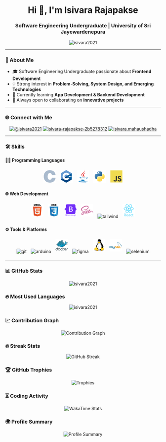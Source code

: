 <h1 align="center">Hi 👋, I'm Isivara Rajapakse</h1>
<h3 align="center">Software Engineering Undergraduate | University of Sri Jayewardenepura</h3>

<p align="center">
  <img src="https://komarev.com/ghpvc/?username=isivara2021&label=Profile%20views&color=0e75b6&style=flat" alt="isivara2021" />
</p>

---

### 🚀 About Me
- 🎓 Software Engineering Undergraduate passionate about **Frontend Development**  
- 💡 Strong interest in **Problem-Solving, System Design, and Emerging Technologies**  
- 🌱 Currently learning **App Development & Backend Development**  
- 🤝 Always open to collaborating on **innovative projects**  

---

### 🌐 Connect with Me
<p align="center">
<a href="https://twitter.com/isivara2021" target="_blank"><img align="center" src="https://raw.githubusercontent.com/rahuldkjain/github-profile-readme-generator/master/src/images/icons/Social/twitter.svg" alt="@isivara2021" height="30" width="40" /></a>
<a href="https://linkedin.com/in/isivara-rajapakse-2b5278312" target="_blank"><img align="center" src="https://raw.githubusercontent.com/rahuldkjain/github-profile-readme-generator/master/src/images/icons/Social/linked-in-alt.svg" alt="isivara-rajapakse-2b5278312" height="30" width="40" /></a>
<a href="https://fb.com/isivara.mahaushadha" target="_blank"><img align="center" src="https://raw.githubusercontent.com/rahuldkjain/github-profile-readme-generator/master/src/images/icons/Social/facebook.svg" alt="isivara.mahaushadha" height="30" width="40" /></a>
</p>

---

### 🛠️ Skills

#### 👨‍💻 Programming Languages
<p align="center">
  <img src="https://raw.githubusercontent.com/devicons/devicon/master/icons/c/c-original.svg" alt="c" width="40" height="40" style="margin: 5px;"/> 
  <img src="https://raw.githubusercontent.com/devicons/devicon/master/icons/cplusplus/cplusplus-original.svg" alt="cplusplus" width="40" height="40" style="margin: 5px;"/> 
  <img src="https://raw.githubusercontent.com/devicons/devicon/master/icons/java/java-original.svg" alt="java" width="40" height="40" style="margin: 5px;"/> 
  <img src="https://raw.githubusercontent.com/devicons/devicon/master/icons/python/python-original.svg" alt="python" width="40" height="40" style="margin: 5px;"/> 
  <img src="https://raw.githubusercontent.com/devicons/devicon/master/icons/javascript/javascript-original.svg" alt="javascript" width="40" height="40" style="margin: 5px;"/> 
</p>

#### 🌐 Web Development
<p align="center">
  <img src="https://raw.githubusercontent.com/devicons/devicon/master/icons/html5/html5-original-wordmark.svg" alt="html5" width="40" height="40" style="margin: 5px;"/> 
  <img src="https://raw.githubusercontent.com/devicons/devicon/master/icons/css3/css3-original-wordmark.svg" alt="css3" width="40" height="40" style="margin: 5px;"/> 
  <img src="https://raw.githubusercontent.com/devicons/devicon/master/icons/bootstrap/bootstrap-plain-wordmark.svg" alt="bootstrap" width="40" height="40" style="margin: 5px;"/> 
  <img src="https://raw.githubusercontent.com/devicons/devicon/master/icons/sass/sass-original.svg" alt="sass" width="40" height="40" style="margin: 5px;"/> 
  <img src="https://www.vectorlogo.zone/logos/tailwindcss/tailwindcss-icon.svg" alt="tailwind" width="40" height="40" style="margin: 5px;"/> 
  <img src="https://raw.githubusercontent.com/devicons/devicon/master/icons/react/react-original-wordmark.svg" alt="react" width="40" height="40" style="margin: 5px;"/> 
</p>

#### ⚙️ Tools & Platforms
<p align="center">
  <img src="https://www.vectorlogo.zone/logos/git-scm/git-scm-icon.svg" alt="git" width="40" height="40" style="margin: 5px;"/> 
  <img src="https://cdn.worldvectorlogo.com/logos/arduino-1.svg" alt="arduino" width="40" height="40" style="margin: 5px;"/> 
  <img src="https://raw.githubusercontent.com/devicons/devicon/master/icons/docker/docker-original-wordmark.svg" alt="docker" width="40" height="40" style="margin: 5px;"/> 
  <img src="https://www.vectorlogo.zone/logos/figma/figma-icon.svg" alt="figma" width="40" height="40" style="margin: 5px;"/> 
  <img src="https://raw.githubusercontent.com/devicons/devicon/master/icons/linux/linux-original.svg" alt="linux" width="40" height="40" style="margin: 5px;"/> 
  <img src="https://raw.githubusercontent.com/devicons/devicon/master/icons/mysql/mysql-original-wordmark.svg" alt="mysql" width="40" height="40" style="margin: 5px;"/> 
  <img src="https://raw.githubusercontent.com/detain/svg-logos/780f25886640cef088af994181646db2f6b1a3f8/svg/selenium-logo.svg" alt="selenium" width="40" height="40" style="margin: 5px;"/> 
</p>

---

### 📊 GitHub Stats
<p align="center">
  <img src="https://github-readme-stats.vercel.app/api?username=isivara2021&show_icons=true&locale=en" alt="isivara2021" />
</p>

### 🔥 Most Used Languages
<p align="center">
  <img src="https://github-readme-stats.vercel.app/api/top-langs?username=isivara2021&show_icons=true&locale=en&layout=compact" alt="isivara2021" />
</p>

### 📈 Contribution Graph
<p align="center">
  <img src="https://github-readme-activity-graph.vercel.app/graph?username=isivara2021&theme=github" alt="Contribution Graph" />
</p>

### 🔥 Streak Stats
<p align="center">
  <img src="https://streak-stats.demolab.com?user=isivara2021&theme=default" alt="GitHub Streak" />
</p>

### 🏆 GitHub Trophies
<p align="center">
  <img src="https://github-profile-trophy.vercel.app/?username=isivara2021&theme=onedark&row=1&column=6" alt="Trophies" />
</p>

### ⏳ Coding Activity
<p align="center">
  <img src="https://github-readme-stats.vercel.app/api/wakatime?username=isivara2021" alt="WakaTime Stats" />
</p>

### 🌍 Profile Summary
<p align="center">
  <img src="https://github-profile-summary-cards.vercel.app/api/cards/profile-details?username=isivara2021&theme=github" alt="Profile Summary" />
</p>

